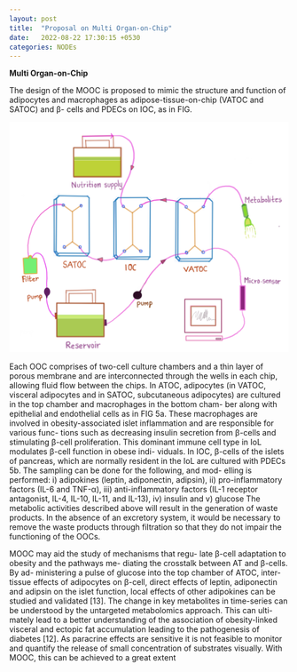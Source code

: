 ```yaml
---
layout: post
title:  "Proposal on Multi Organ-on-Chip"
date:   2022-08-22 17:30:15 +0530
categories: NODEs
---
```


**Multi Organ-on-Chip**

The design of the MOOC is proposed to mimic the
structure and function of adipocytes and macrophages
as adipose-tissue-on-chip (VATOC and SATOC) and β-
cells and PDECs on IOC, as in FIG.

![Overview of MOOC](/images/overview_mooc.png)

 Each OOC comprises of two-cell culture chambers and a thin layer of porous membrane and are interconnected through the
wells in each chip, allowing fluid flow between the chips.
In ATOC, adipocytes (in VATOC, visceral adipocytes
and in SATOC, subcutaneous adipocytes) are cultured in
the top chamber and macrophages in the bottom cham-
ber along with epithelial and endothelial cells as in FIG
5a. These macrophages are involved in obesity-associated
islet inflammation and are responsible for various func-
tions such as decreasing insulin secretion from β-cells and
stimulating β-cell proliferation. This dominant immune
cell type in IoL modulates β-cell function in obese indi-
viduals. In IOC, β-cells of the islets of pancreas, which
are normally resident in the IoL are cultured with PDECs
5b. The sampling can be done for the following, and mod-
elling is performed: i) adipokines (leptin, adiponectin,
adipsin), ii) pro-inflammatory factors (IL-6 and TNF-α),
iii) anti-inflammatory factors (IL-1 receptor antagonist,
IL-4, IL-10, IL-11, and IL-13), iv) insulin and v) glucose
The metabolic activities described above will result in
the generation of waste products. In the absence of an
excretory system, it would be necessary to remove the
waste products through filtration so that they do not
impair the functioning of the OOCs.

MOOC may aid the study of mechanisms that regu-
late β-cell adaptation to obesity and the pathways me-
diating the crosstalk between AT and β-cells. By ad-
ministering a pulse of glucose into the top chamber of
ATOC, inter-tissue effects of
adipocytes on β-cell, direct effects of leptin, adiponectin
and adipsin on the islet function, local effects of other
adipokines can be studied and validated [13]. The change
in key metabolites in time-series can be understood by
the untargeted metabolomics approach. This can ulti-
mately lead to a better understanding of the association
of obesity-linked visceral and ectopic fat accumulation
leading to the pathogenesis of diabetes [12].
As paracrine effects are sensitive it is not feasible to
monitor and quantify the release of small concentration
of substrates visually. With MOOC, this can be achieved
to a great extent
